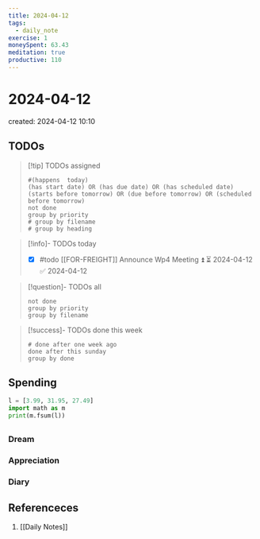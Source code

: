 ```yaml
---
title: 2024-04-12
tags:
  - daily_note
exercise: 1
moneySpent: 63.43
meditation: true
productive: 110
---
```

# 2024-04-12
created: 2024-04-12 10:10

## TODOs
>[!tip] TODOs assigned
> ```tasks
> #(happens  today)
> (has start date) OR (has due date) OR (has scheduled date)
> (starts before tomorrow) OR (due before tomorrow) OR (scheduled before tomorrow)
> not done
> group by priority
> # group by filename
> # group by heading
> ```

>[!info]- TODOs today
>- [x] #todo [[FOR-FREIGHT]] Announce Wp4 Meeting ⏫ ⏳ 2024-04-12 ✅ 2024-04-12

>[!question]- TODOs all
> ```tasks
> not done
> group by priority
> group by filename
> ```

>[!success]- TODOs done this week
> ```tasks
> # done after one week ago
> done after this sunday
> group by done
>  ```

## Spending
```python
l = [3.99, 31.95, 27.49]
import math as m
print(m.fsum(l))
```

##
### Dream

### Appreciation

### Diary

## Referenceces
1.  [[Daily Notes]]